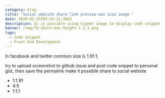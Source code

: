 ```yaml
---
category: blog
title: 'Social website share link preview max size image '
date: 2020-02-25T03:33:12.386Z
description: Is is possible using higher image to display code snippet on social website ?
banner: /img/fb-share-max-height-1-1.1.png
tags:
  - Code Snippet
  - Front End Development
---
```

In facebook and twitter common size is 1.91:1,

try to upload screenshot to github issue and post code snippet to personal gist, then save the permalink make it possible share to social website



- 1:1.91
- 4:5
- 1:1.1
